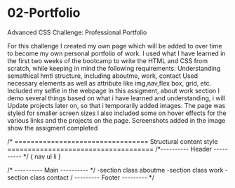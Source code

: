 # 02-Portfolio
Advanced CSS Challenge: Professional Portfolio

For this challenge I created my own page  which will be added to over time to become my own personal portfolio of work. I used what I have learned in the first two weeks of the bootcamp to write the HTML and CSS from scratch, while keeping in mind the following requirements:
    Understanding semathical hmtl structure, including aboutme, work, contact
    Used necessary elements as well as attribute like img,nav,flex box, grid, etc.
    Included my selfie in the webpage
    In this assigment, about work section I demo several things based on what i have learned and understanding, i will Update projects later on, so that i temporarily added images. 
    The page was styled for smaller screen sizes
    I also included some on hover effects for the various links and the projects on the page.
    Screenshots added in the image show the assigment completed

/* ================================= Structural content style ==================================== 
 /*---------- Header ---------- */
 {
    nav 
        ul
            li
 }
 <div>

/* ---------- Main ---------- */
-section class aboutme
-section class work
-section class contact
/ --------- Footer --------- */ 

